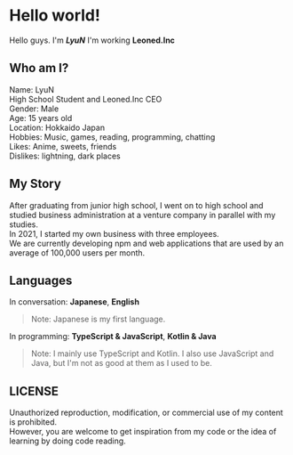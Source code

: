 # Hello world!
Hello guys. I'm ***LyuN***
I'm working **Leoned.Inc**

## Who am I?
Name: LyuN  
High School Student and Leoned.Inc CEO  
Gender: Male  
Age: 15 years old  
Location: Hokkaido Japan  
Hobbies: Music, games, reading, programming, chatting  
Likes: Anime, sweets, friends  
Dislikes: lightning, dark places  

## My Story

After graduating from junior high school, I went on to high school and studied business administration at a venture company in parallel with my studies.  
In 2021, I started my own business with three employees.  
We are currently developing npm and web applications that are used by an average of 100,000 users per month.  

## Languages
In conversation: **Japanese**, **English**
> Note: Japanese is my first language.

In programming: **TypeScript & JavaScript**, **Kotlin & Java**
> Note: I mainly use TypeScript and Kotlin. I also use JavaScript and Java, but I'm not as good at them as I used to be.

## LICENSE
Unauthorized reproduction, modification, or commercial use of my content is prohibited.  
However, you are welcome to get inspiration from my code or the idea of learning by doing code reading.
